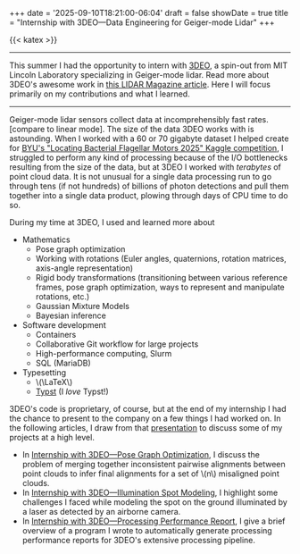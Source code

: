 +++
date = '2025-09-10T18:21:00-06:04'
draft = false
showDate = true
title = "Internship with 3DEO&mdash;Data Engineering for Geiger-mode Lidar"
+++

{{< katex >}}
***

This summer I had the opportunity to intern with [3DEO](https://3deolidar.com/), a spin-out from MIT Lincoln Laboratory specializing in Geiger-mode lidar. Read more about 3DEO's awesome work in [this LIDAR Magazine article](https://lidarmag.com/2024/12/30/next-generation-geiger-mode-lidar-systems/). Here I will focus primarily on my contributions and what I learned.

***

Geiger-mode lidar sensors collect data at incomprehensibly fast rates. [compare to linear mode]. The size of the data 3DEO works with is astounding. When I worked with a 60 or 70 gigabyte dataset I helped create for [BYU's "Locating Bacterial Flagellar Motors 2025" Kaggle competition](https://www.kaggle.com/c/byu-locating-bacterial-flagellar-motors-2025), I struggled to perform any kind of processing because of the I/O bottlenecks resulting from the size of the data, but at 3DEO I worked with _terabytes_ of point cloud data. It is not unusual for a single data processing run to go through tens (if not hundreds) of billions of photon detections and pull them together into a single data product, plowing through days of CPU time to do so. 

During my time at 3DEO, I used and learned more about
- Mathematics
  - Pose graph optimization
  - Working with rotations (Euler angles, quaternions, rotation matrices, axis-angle representation)
  - Rigid body transformations (transitioning between various reference frames, pose graph optimization, ways to represent and manipulate rotations, etc.)
  - Gaussian Mixture Models
  - Bayesian inference
- Software development
  - Containers
  - Collaborative Git workflow for large projects
  - High-performance computing, Slurm
  - SQL (MariaDB)
- Typesetting
  - \\(\LaTeX\\)
  - [Typst](https://github.com/typst/typst) (I _love_ Typst!)

3DEO's code is proprietary, of course, but at the end of my internship I had the chance to present to the company on a few things I had worked on. In the following articles, I draw from that [presentation](https://github.com/mward19/3deo-internship-presentation/tree/master) to discuss some of my projects at a high level.

- In [Internship with 3DEO&mdash;Pose Graph Optimization](/projects/internship-3deo-pose-graph), I discuss the problem of merging together inconsistent pairwise alignments between point clouds to infer final alignments for a set of \\(n\\) misaligned point clouds.
- In [Internship with 3DEO&mdash;Illumination Spot Modeling](/projects/internship-3deo-spot-modeling), I highlight some challenges I faced while modeling the spot on the ground illuminated by a laser as detected by an airborne camera.
- In [Internship with 3DEO&mdash;Processing Performance Report](/projects/internship-3deo-processing-report), I give a brief overview of a program I wrote to automatically generate processing performance reports for 3DEO's extensive processing pipeline.
